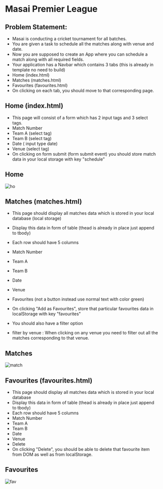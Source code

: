 # Masai Premier League

## Problem Statement:

- Masai is conducting a cricket tournament for all batches.
- You are given a task to schedule all the matches along with venue and date.
- Now you are supposed to create an App where you can schedule a match along with all required fields.
- Your application has a Navbar which contains 3 tabs (this is already in template no need to build)
- Home (index.html)
- Matches (matches.html)
- Favourites (favourites.html)
- On clicking on each tab, you should move to that corresponding page.


## Home (index.html)
- This page will consist of a form which has 2 input tags and 3 select tags.
- Match Number
- Team A (select tag)
- Team B (select tag)
- Date ( input type date)
- Venue (select tag)
- On clicking on form submit (form submit event) you should store match data in your local storage with key "schedule"

## Home

![ho](https://user-images.githubusercontent.com/103949784/214441212-b6f15f66-ae53-4027-b6cc-e5f6973bb8f9.PNG)


## Matches (matches.html)
- This page should display all matches data which is stored in your local database (local storage)
- Display this data in form of table (thead is already in place just append to tbody)
- Each row should have 5 columns
- Match Number
- Team A
- Team B
- Date
- Venue
- Favourites (not a button instead use normal text with color green)
- On clicking "Add as Favourites", store that particular favourites data in localStorage with key "favourites"

- You should also have a filter option
- filter by venue : When clicking on any venue you need to filter out all the matches corresponding to that venue.
## Matches

![match](https://user-images.githubusercontent.com/103949784/214441235-77b2d8a1-8775-48c9-9078-00dde78f2927.PNG)


## Favourites (favourites.html)
- This page should display all matches data which is stored in your local database
- Display this data in form of table (thead is already in place just append to tbody)
- Each row should have 5 columns
- Match Number
- Team A
- Team B
- Date
- Venue
- Delete
- On clicking "Delete", you should be able to delete that favourite item from DOM as well as from localStorage.
## Favourites

![fav](https://user-images.githubusercontent.com/103949784/214441255-1329c67a-8bc1-41be-ba6b-3130fc07bc09.PNG)

